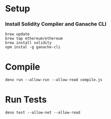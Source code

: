 # Setup

### Install Solidity Compiler and Ganache CLI
```
brew update
brew tap ethereum/ethereum
brew install solidity
npm instal -g ganache-cli
```

# Compile

`deno run --allow-run --allow-read compile.js `

# Run Tests

`deno test --allow-net --allow-read`

